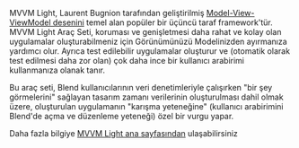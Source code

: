 ﻿MVVM Light, Laurent Bugnion tarafından geliştirilmiş [Model-View-ViewModel desenini](https://en.wikipedia.org/wiki/Model%E2%80%93view%E2%80%93viewmodel) temel alan popüler bir üçüncü taraf framework'tür. MVVM Light Araç Seti, koruması ve genişletmesi daha rahat ve kolay olan uygulamalar oluşturabilmeniz için Görünümünüzü Modelinizden ayırmanıza yardımcı olur. Ayrıca test edilebilir uygulamalar oluşturur ve (otomatik olarak test edilmesi daha zor olan) çok daha ince bir kullanıcı arabirimi kullanmanıza olanak tanır.

Bu araç seti, Blend kullanıcılarının veri denetimleriyle çalışırken "bir şey görmelerini" sağlayan tasarım zamanı verilerinin oluşturulması dahil olmak üzere, oluşturulan uygulamanın "karışma yeteneğine" (kullanıcı arabirimini Blend'de açma ve düzenleme yeteneği) özel bir vurgu yapar.

Daha fazla bilgiye [MVVM Light ana sayfasından](http://www.mvvmlight.net/) ulaşabilirsiniz
